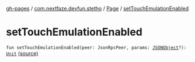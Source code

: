 [gh-pages](../../index.md) / [com.nextfaze.devfun.stetho](../index.md) / [Page](index.md) / [setTouchEmulationEnabled](.)

# setTouchEmulationEnabled

`fun setTouchEmulationEnabled(peer: JsonRpcPeer, params: `[`JSONObject`](https://developer.android.com/reference/org/json/JSONObject.html)`?): `[`Unit`](https://kotlinlang.org/api/latest/jvm/stdlib/kotlin/-unit/index.html) [(source)](https://github.com/NextFaze/dev-fun/tree/master/devfun-stetho/src/main/java/com/nextfaze/devfun/stetho/Stetho.kt#L104)